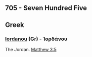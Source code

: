 ## 705 - Seven Hundred Five

## Greek

### [Iordanou](/greek?word=iordanou) (Gr) - Ἰορδάνου
The Jordan. [Matthew 3:5](http://biblehub.com/matthew/3-5.htm)